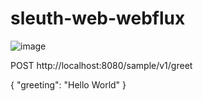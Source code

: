 # sleuth-web-webflux

![image](https://user-images.githubusercontent.com/54112364/145885226-d15a22d3-8841-4d28-9381-822d7f071844.png)

POST http://localhost:8080/sample/v1/greet

{
	"greeting": "Hello World"
}
